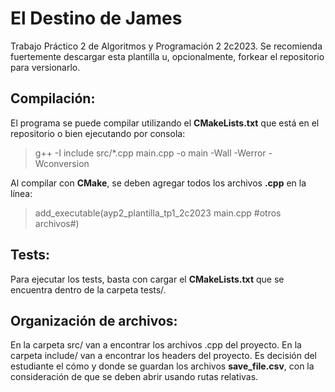 # El Destino de James

Trabajo Práctico 2 de Algoritmos y Programación 2 2c2023.
Se recomienda fuertemente descargar esta plantilla u, opcionalmente, forkear el repositorio para versionarlo.

## Compilación:

El programa se puede compilar utilizando el **CMakeLists.txt** que está en el repositorio o bien ejecutando por consola:

> g++ -I include src/*.cpp main.cpp -o main -Wall -Werror -Wconversion

Al compilar con **CMake**, se deben agregar todos los archivos **.cpp** en la línea:

> add_executable(ayp2_plantilla_tp1_2c2023 main.cpp #otros archivos#)

## Tests:

Para ejecutar los tests, basta con cargar el **CMakeLists.txt** que se encuentra dentro de la carpeta tests/.

## Organización de archivos:

En la carpeta src/ van a encontrar los archivos .cpp del proyecto.
En la carpeta include/ van a encontrar los headers del proyecto.
Es decisión del estudiante el cómo y donde se guardan los archivos **save_file.csv**, con la consideración de que se
deben abrir usando rutas relativas.
